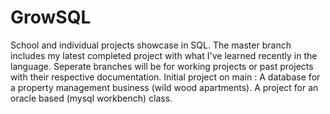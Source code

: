 # GrowSQL
School and individual projects showcase in SQL. The master branch includes my latest completed project with what I've learned recently in the language. Seperate branches will be for working projects or past projects with their respective documentation. Initial project on main : A database for a property management business (wild wood apartments). A project for an oracle based (mysql workbench) class.

